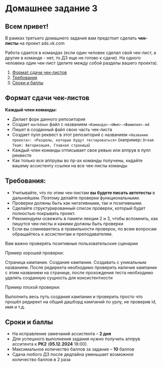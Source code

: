 # Домашнее задание 3

## Всем привет!

В рамках третьего домашнего задания вам предстоит сделать **чек-листы** на проект ads.vk.com

Работа сдается в командах (если один человек сделал свой чек-лист, а другие в команде - нет, то ДЗ еще не готово к сдаче). 
На одного человека один чек-лист (делите между собой разделы вашего проекта).

1. [Формат сдачи чек-листов](#формат-сдачи-чек-листов)
2. [Требования](#требования)
3. [Сроки и баллы](#сроки-и-баллы)

## Формат сдачи чек-листов

**Каждый член команды:**
- Делает форк данного репозитория
- Создает `markdown` файл с названием `<Команда>-<Имя>-<Фамилия>.md`
- Пишет в созданный файл свою часть чек-листа  
- Создает пулл реквест в этот репозиторий с названием `<Название проекта>: <Разделы, которые будут тестироваться>` (например: `Dream Team: Авторизация, Главная страница`)
- Каждый член команды отписывает свое ревью или аппрув в пулл реквесте
- Как только все аппрувы во пр-ах команды получены, кидайте вашему ассистенту ссылки на все чек-листы команды

## Требования:
 - Учитывайте, что по этим чек-листам **вы будете писать автотесты** в дальнейшем. Поэтому делайте проверки функциональными.
 - Проверки должны быть как негативными, так и позитивными.
 - Сделайте структурированный список проверок, который будет полностью покрывать проект.
 - Рекомендуем освежить в памяти лекции 2 и 3, чтобы вспомнить, как пишутся чек-листы и какими должны быть проверки
 - Если вы сомневаетесь в правильности проверок, по всем вопросам обращайтесь к ассистентам и преподавателям.

Вам важно проверять позитивные пользовательские сценарии

Пример хорошей проверки:

Страница кампании. Создание кампании. Создавать c уникальным названием.
После редиректа необходимо проверить наличие кампании с этим названием на странице, после прохождения теста необходимо удалять созданную сущность для консистентности

Пример плохой проверки:

Выполнить весь путь создания кампании и проверить просто что прошёл редирект на общий дашборд кампаний по урлу, не проверив id, имя и т.д.


## Сроки и баллы
- На исправление замечаний ассистента – **2 дня**
- Для успешного выполнения задания нужно получить аппрув асситента к **РК2** (**05.12.2024** 18:00).
- Максимальное количество баллов за задание – **10** баллов
- Сдача любого ДЗ после дедлайна уменьшает возможное количество баллов в 2 раза
